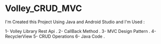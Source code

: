# Volley_CRUD_MVC

I'm Created this Project Using Java and Android Studio and I'm Used : 

1- Volley Library Rest Api .
2- CallBack Method . 
3- MVC Design Pattern .
4- RecyclerView
5- CRUD Operations
6- Java Code .
